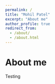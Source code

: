 ```yaml
---
permalink: /
title: "Mohil Patel"
excerpt: "About me"
author_profile: true
redirect_from: 
  - /about/
  - /about.html
---
```



About me
======
Testing